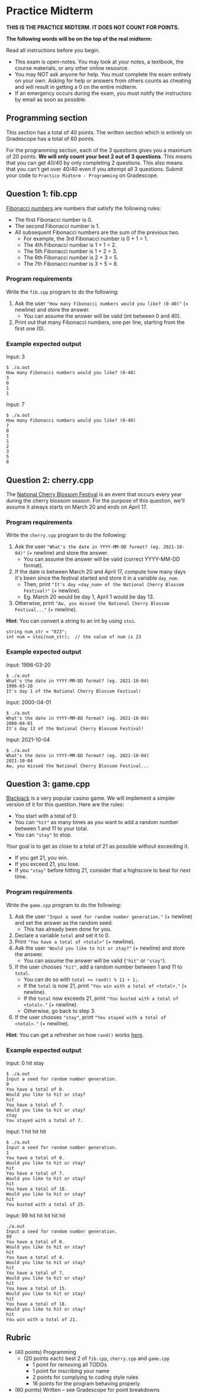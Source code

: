 # Practice Midterm

**THIS IS THE PRACTICE MIDTERM. IT DOES NOT COUNT FOR POINTS.**

**The following words will be on the top of the real midterm:**

Read all instructions before you begin.
* This exam is open-notes. You may look at your notes, a textbook, the course materials, or any other online resource.
* You may NOT ask anyone for help. You must complete the exam entirely on your own. Asking for help or answers from others counts as cheating and will result in getting a 0 on the entire midterm.
* If an emergency occurs during the exam, you must notify the instructors by email as soon as possible.

## Programming section

This section has a total of 40 points. The written section which is entirely on Gradescope has a total of 60 points.

For the programming section, each of the 3 questions gives you a maximum of 20 points. **We will only count your best 2 out of 3 questions**. This means that you can get 40/40 by only completing 2 questions. This also means that you can't get over 40/40 even if you attempt all 3 questions. Submit your code to `Practice Midterm - Programming` on Gradescope.

## Question 1: fib.cpp

[Fibonacci numbers](https://en.wikipedia.org/wiki/Fibonacci_number) are numbers that satisfy the following rules:
* The first Fibonacci number is 0.
* The second Fibonacci number is 1.
* All subsequent Fibonacci numbers are the sum of the previous two.
  * For example, the 3rd Fibonacci number is 0 + 1 = 1.
  * The 4th Fibonacci number is 1 + 1 = 2.
  * The 5th Fibonacci number is 1 + 2 = 3.
  * The 6th Fibonacci number is 2 + 3 = 5.
  * The 7th Fibonacci number is 3 + 5 = 8.

### Program requirements

Write the `fib.cpp` program to do the following:

1. Ask the user `"How many Fibonacci numbers would you like? (0-40)"` (+ newline) and store the answer.
    * You can assume the answer will be valid (int between 0 and 40).
1. Print out that many Fibonacci numbers, one per line, starting from the first one (0).

### Example expected output

Input: 3
```
$ ./a.out
How many Fibonacci numbers would you like? (0-40)
3
0
1
1
```

Input: 7
```
$ ./a.out
How many Fibonacci numbers would you like? (0-40)
7
0
1
1
2
3
5
8
```


## Question 2: cherry.cpp

The [National Cherry Blossom Festival](https://nationalcherryblossomfestival.org/) is an event that occurs every year during the cherry blossom season. For the purpose of this question, we'll assume it always starts on March 20 and ends on April 17.

### Program requirements

Write the `cherry.cpp` program to do the following:

1. Ask the user `"What's the date in YYYY-MM-DD format? (eg. 2021-10-04)"` (+ newline) and store the answer.
    * You can assume the answer will be valid (correct YYYY-MM-DD format).
1. If the date is between March 20 and April 17, compute how many days it's been since the festival started and store it in a variable `day_num`.
    * Then, print `"It's day <day_num> of the National Cherry Blossom Festival!"` (+ newline).
    * Eg. March 20 would be day 1, April 1 would be day 13.
1. Otherwise, print `"Aw, you missed the National Cherry Blossom Festival..."` (+ newline).

**Hint**: You can convert a string to an int by using `stoi`.

```
string num_str = "023";
int num = stoi(num_str);  // the value of num is 23
```

### Example expected output

Input: 1996-03-20
```
$ ./a.out
What's the date in YYYY-MM-DD format? (eg. 2021-10-04)
1996-03-20
It's day 1 of the National Cherry Blossom Festival!
```

Input: 2000-04-01
```
$ ./a.out
What's the date in YYYY-MM-DD format? (eg. 2021-10-04)
2000-04-01
It's day 13 of the National Cherry Blossom Festival!
```

Input: 2021-10-04
```
$ ./a.out
What's the date in YYYY-MM-DD format? (eg. 2021-10-04)
2021-10-04
Aw, you missed the National Cherry Blossom Festival...
```

## Question 3: game.cpp

[Blackjack](https://en.wikipedia.org/wiki/Blackjack) is a very popular casino game. We will implement a simpler version of it for this question. Here are the rules:

* You start with a total of 0.
* You can `"hit"` as many times as you want to add a random number between 1 and 11 to your total.
* You can `"stay"` to stop.

Your goal is to get as close to a total of 21 as possible without exceeding it.
* If you get 21, you win.
* If you exceed 21, you lose.
* If you `"stay"` before hitting 21, consider that a highscore to beat for next time.

### Program requirements

Write the `game.cpp` program to do the following:

1. Ask the user `"Input a seed for random number generation."` (+ newline) and set the answer as the random seed.
    * This has already been done for you.
1. Declare a variable `total` and set it to 0.
1. Print `"You have a total of <total>"` (+ newline).
1. Ask the user `"Would you like to hit or stay?"` (+ newline) and store the answer.
    * You can assume the answer will be valid (`"hit"` or `"stay"`).
1. If the user chooses `"hit"`, add a random number between 1 and 11 to `total`.
    * You can do so with `total += rand() % 11 + 1;`.
    * If the `total` is now 21, print `"You win with a total of <total>."` (+ newline).
    * If the `total` now exceeds 21, print `"You busted with a total of <total>."` (+ newline).
    * Otherwise, go back to step 3.
1. If the user chooses `"stay"`, print `"You stayed with a total of <total>."` (+ newline).

**Hint**: You can get a refresher on how `rand()` works [here](https://docs.google.com/presentation/d/1PCJ6hKaE1KeppcHSm-Edk-5EYa794QbemHxwkIXHJQk/edit#slide=id.gf1056ba6d1_0_4).

### Example expected output

Input: 0 hit stay
```
$ ./a.out
Input a seed for random number generation.
0
You have a total of 0.
Would you like to hit or stay?
hit
You have a total of 7.
Would you like to hit or stay?
stay
You stayed with a total of 7.
```

Input: 1 hit hit hit
```
$ ./a.out
Input a seed for random number generation.
1 
You have a total of 0.
Would you like to hit or stay?
hit
You have a total of 7.
Would you like to hit or stay?
hit
You have a total of 18.
Would you like to hit or stay?
hit
You busted with a total of 25.
```

Input: 99 hit hit hit hit hit
```
./a.out
Input a seed for random number generation.
99
You have a total of 0.
Would you like to hit or stay?
hit
You have a total of 4.
Would you like to hit or stay?
hit
You have a total of 7.
Would you like to hit or stay?
hit
You have a total of 15.
Would you like to hit or stay?
hit
You have a total of 18.
Would you like to hit or stay?
hit
You win with a total of 21.
```

## Rubric

* (40 points) Programming
  * (20 points each) best 2 of `fib.cpp`, `cherry.cpp` and `game.cpp`
    * 1 point for removing all TODOs
    * 1 point for inscribing your name
    * 2 points for complying to coding style rules
    * 16 points for the program behaving properly
* (60 points) Written – see Gradescope for point breakdowns
